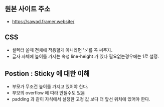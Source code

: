 ## 원본 사이트 주소

- https://sawad.framer.website/

## CSS

- 셀렉터 쓸때 전체에 적용할게 아니라면 '>'를 꼭 써주자.
- 글자 자체에 높이를 가지는 속성 line-height 가 있다 필요없는경우에는 1로 설정.

## Postion : Sticky 에 대한 이해

- 부모가 무조건 높이를 가지고 있어야 한다.
- 부모의 overflow 에 따라 안될수도 있음
- padding 과 같이 자식에서 설정한 고정 값 보다 더 앞선 위치에 있어야 한다.
